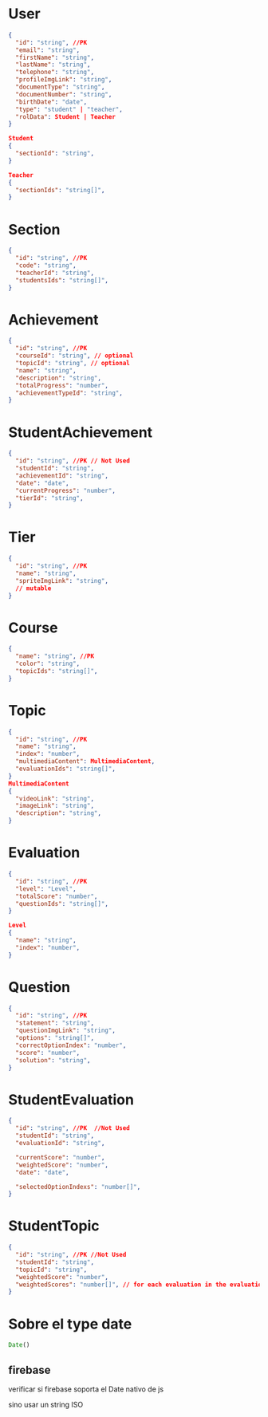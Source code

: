 # User
```json
{
  "id": "string", //PK
  "email": "string",
  "firstName": "string",
  "lastName": "string",
  "telephone": "string",
  "profileImgLink": "string",
  "documentType": "string",
  "documentNumber": "string",
  "birthDate": "date",
  "type": "student" | "teacher",
  "rolData": Student | Teacher
}

Student
{
  "sectionId": "string",
}

Teacher
{
  "sectionIds": "string[]",
}
```

# Section
```json
{
  "id": "string", //PK
  "code": "string",
  "teacherId": "string",
  "studentsIds": "string[]",
}
```

# Achievement
```json
{
  "id": "string", //PK
  "courseId": "string", // optional
  "topicId": "string", // optional
  "name": "string",
  "description": "string",
  "totalProgress": "number",
  "achievementTypeId": "string",
}
```

# StudentAchievement
```json
{
  "id": "string", //PK // Not Used
  "studentId": "string",
  "achievementId": "string",
  "date": "date",
  "currentProgress": "number",
  "tierId": "string",
}
```

# Tier
```json
{
  "id": "string", //PK
  "name": "string",
  "spriteImgLink": "string",
  // mutable
}
```


# Course
```json
{
  "name": "string", //PK
  "color": "string",
  "topicIds": "string[]",
}
```

# Topic
```json
{
  "id": "string", //PK
  "name": "string",
  "index": "number",
  "multimediaContent": MultimediaContent,
  "evaluationIds": "string[]",
}
MultimediaContent
{
  "videoLink": "string",
  "imageLink": "string",
  "description": "string",
}
```

# Evaluation
```json
{
  "id": "string", //PK
  "level": "Level",
  "totalScore": "number",
  "questionIds": "string[]",
}

Level
{
  "name": "string",
  "index": "number",
}
```

# Question
```json
{
  "id": "string", //PK
  "statement": "string",
  "questionImgLink": "string",
  "options": "string[]",
  "correctOptionIndex": "number",
  "score": "number",
  "solution": "string",
}
```

# StudentEvaluation
```json
{
  "id": "string", //PK  //Not Used
  "studentId": "string",
  "evaluationId": "string",

  "currentScore": "number",
  "weightedScore": "number",
  "date": "date",

  "selectedOptionIndexs": "number[]",
}
```

# StudentTopic
```json
{
  "id": "string", //PK //Not Used
  "studentId": "string",
  "topicId": "string",
  "weightedScore": "number",
  "weightedScores": "number[]", // for each evaluation in the evaluation.level.index
}
```

# Sobre el type date

```js
Date()
```

## firebase
verificar si firebase soporta el Date nativo de js

sino usar un string ISO